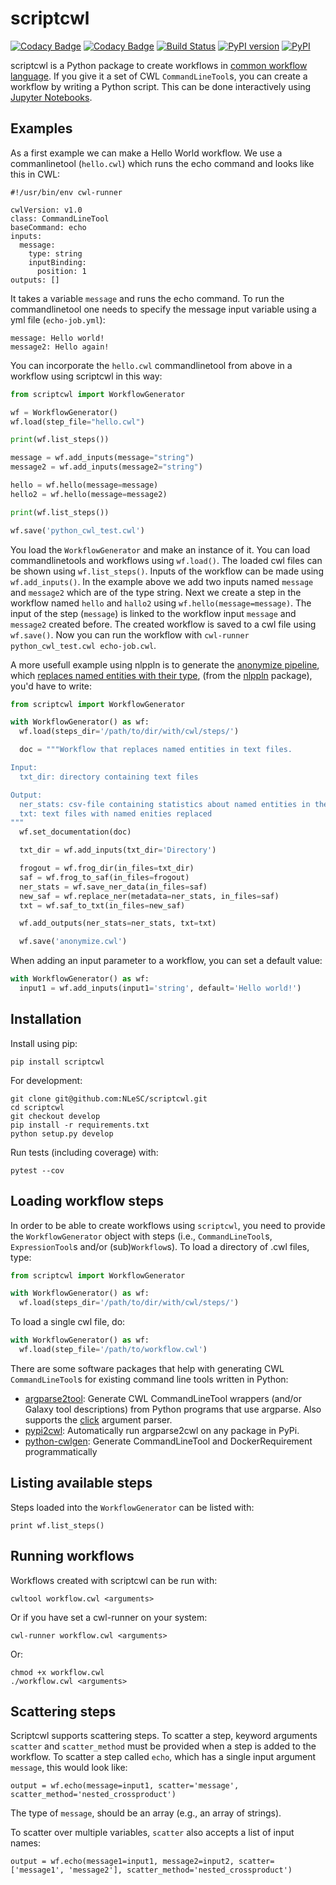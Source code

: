# scriptcwl

[![Codacy Badge](https://api.codacy.com/project/badge/Grade/8f383bca18384d8187c10c27affa9d53)](https://www.codacy.com/app/j-vanderzwaan/scriptcwl?utm_source=github.com&amp;utm_medium=referral&amp;utm_content=NLeSC/scriptcwl&amp;utm_campaign=Badge_Grade)
[![Codacy Badge](https://api.codacy.com/project/badge/Coverage/8f383bca18384d8187c10c27affa9d53)](https://www.codacy.com/app/j-vanderzwaan/scriptcwl?utm_source=github.com&utm_medium=referral&utm_content=NLeSC/scriptcwl&utm_campaign=Badge_Coverage)
[![Build Status](https://travis-ci.org/NLeSC/scriptcwl.svg?branch=master)](https://travis-ci.org/NLeSC/scriptcwl)
[![PyPI version](https://badge.fury.io/py/scriptcwl.svg)](https://badge.fury.io/py/scriptcwl)
[![PyPI](https://img.shields.io/pypi/pyversions/scriptcwl.svg)](https://pypi.python.org/pypi/scriptcwl)


scriptcwl is a Python package to create workflows in
[common workflow language](http://www.commonwl.org/). If you give it a set of CWL
`CommandLineTool`s, you can create a workflow by writing a Python script. This can
be done interactively using [Jupyter Notebooks](http://jupyter.org/).

## Examples

As a first example we can make a Hello World workflow. We use a commanlinetool (`hello.cwl`) which runs the echo command and looks like this in CWL:
```
#!/usr/bin/env cwl-runner

cwlVersion: v1.0
class: CommandLineTool
baseCommand: echo
inputs:
  message:
    type: string
    inputBinding:
      position: 1
outputs: []
```

It takes a variable `message` and runs the echo command. To run the commandlinetool one needs to specify the message input variable using a yml file (`echo-job.yml`):

```
message: Hello world!
message2: Hello again!
```

You can incorporate the `hello.cwl` commandlinetool from above in a workflow using scriptcwl in this way:
```python
from scriptcwl import WorkflowGenerator

wf = WorkflowGenerator()
wf.load(step_file="hello.cwl")

print(wf.list_steps())

message = wf.add_inputs(message="string")
message2 = wf.add_inputs(message2="string")

hello = wf.hello(message=message)
hello2 = wf.hello(message=message2)

print(wf.list_steps())

wf.save('python_cwl_test.cwl')
```

You load the `WorkflowGenerator` and make an instance of it. You can load commandlinetools and workflows using `wf.load()`. The loaded cwl files can be shown using `wf.list_steps()`. Inputs of the workflow can be made using `wf.add_inputs()`. In the example above we add two inputs named `message` and `message2` which are of the type string. Next we create a step in the workflow named `hello` and `hallo2` using `wf.hello(message=message)`. The input of the step (`message`) is linked to the workflow input `message` and `message2` created before. The created workflow is saved to a cwl file using `wf.save()`. Now you can run the workflow with `cwl-runner python_cwl_test.cwl echo-job.cwl`.

A more usefull example using nlppln is to generate the [anonymize pipeline](https://github.com/WhatWorksWhenForWhom/nlppln/blob/develop/cwl/anonymize.cwl), which [replaces named entities with their type](https://github.com/WhatWorksWhenForWhom/nlppln#anonymize), (from the
[nlppln](https://github.com/WhatWorksWhenForWhom/nlppln) package), you'd have to write:

```python
from scriptcwl import WorkflowGenerator

with WorkflowGenerator() as wf:
  wf.load(steps_dir='/path/to/dir/with/cwl/steps/')

  doc = """Workflow that replaces named entities in text files.

Input:
  txt_dir: directory containing text files

Output:
  ner_stats: csv-file containing statistics about named entities in the text files
  txt: text files with named enities replaced
"""
  wf.set_documentation(doc)

  txt_dir = wf.add_inputs(txt_dir='Directory')

  frogout = wf.frog_dir(in_files=txt_dir)
  saf = wf.frog_to_saf(in_files=frogout)
  ner_stats = wf.save_ner_data(in_files=saf)
  new_saf = wf.replace_ner(metadata=ner_stats, in_files=saf)
  txt = wf.saf_to_txt(in_files=new_saf)

  wf.add_outputs(ner_stats=ner_stats, txt=txt)

  wf.save('anonymize.cwl')
```

When adding an input parameter to a workflow, you can set a default value:

```python
with WorkflowGenerator() as wf:
  input1 = wf.add_inputs(input1='string', default='Hello world!')
```

## Installation

Install using pip:

```
pip install scriptcwl
```

For development:

```
git clone git@github.com:NLeSC/scriptcwl.git
cd scriptcwl
git checkout develop
pip install -r requirements.txt
python setup.py develop
```

Run tests (including coverage) with:
```
pytest --cov
```

## Loading workflow steps

In order to be able to create workflows using `scriptcwl`, you need to provide
the `WorkflowGenerator` object with steps (i.e., `CommandLineTool`s,
`ExpressionTool`s and/or (sub)`Workflow`s). To load a directory of .cwl files, type:

```python
from scriptcwl import WorkflowGenerator

with WorkflowGenerator() as wf:
  wf.load(steps_dir='/path/to/dir/with/cwl/steps/')
```

To load a single cwl file, do:
```python
with WorkflowGenerator() as wf:
  wf.load(step_file='/path/to/workflow.cwl')
```

There are some software packages that help with generating CWL `CommandLineTool`s
for existing command line tools written in Python:

* [argparse2tool](https://github.com/erasche/argparse2tool#cwl-specific-functionality): Generate CWL CommandLineTool wrappers (and/or Galaxy tool descriptions) from Python programs that use argparse. Also supports the [click](http://click.pocoo.org) argument parser.
* [pypi2cwl](https://github.com/common-workflow-language/pypi2cwl): Automatically run argparse2cwl on any package in PyPi.
* [python-cwlgen](https://github.com/common-workflow-language/python-cwlgen): Generate CommandLineTool and DockerRequirement programmatically

## Listing available steps

Steps loaded into the `WorkflowGenerator` can be listed with:

```
print wf.list_steps()
```

## Running workflows

Workflows created with scriptcwl can be run with:
```
cwltool workflow.cwl <arguments>
```

Or if you have set a cwl-runner on your system:

```
cwl-runner workflow.cwl <arguments>
```

Or:

```
chmod +x workflow.cwl
./workflow.cwl <arguments>
```

## Scattering steps

Scriptcwl supports scattering steps. To scatter a step, keyword arguments
`scatter` and `scatter_method` must be provided when a step is added to the
workflow. To scatter a step called `echo`, which has a single input argument
`message`, this would look like:

```
output = wf.echo(message=input1, scatter='message', scatter_method='nested_crossproduct')
```

The type of `message`, should be an array (e.g., an array of strings).

To scatter over multiple variables, `scatter` also accepts a list of input names:

```
output = wf.echo(message1=input1, message2=input2, scatter=['message1', 'message2'], scatter_method='nested_crossproduct')
```
